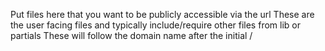 
Put files here that you want to be publicly accessible via the url
These are the user facing files and typically include/require other files from lib or partials
These will follow the domain name after the initial /

